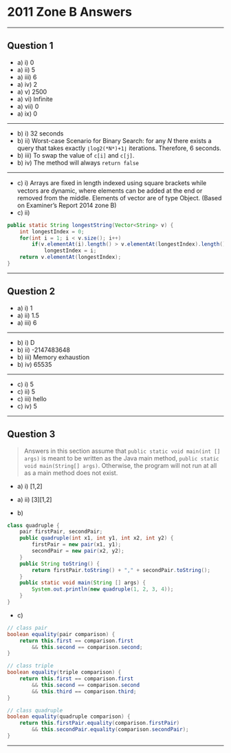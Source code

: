 # 2011 Zone B Answers
---

## Question 1
* a) i) 0
* a) ii) 5
* a) iii) 6
* a) iv) 2
* a) v) 2500
* a) vi) Infinite
* a) vii) 0
* a) ix) 0

---

* b) i) 32 seconds
* b) ii) Worst-case Scenario for Binary Search: for any *N* there exists a query that takes exactly `⌊log2(*N*)+1⌋` iterations. Therefore, 6 seconds.
* b) iii) To swap the value of `c[i]` and `c[j]`.
* b) iv) The method will always `return false`

---

* c) i) Arrays are ﬁxed in length indexed using square brackets while vectors are dynamic, where elements can be added at the end or removed from the middle. Elements of vector are of type Object. (Based on Examiner’s Report 2014 zone B)
* c) ii)
```java
public static String longestString(Vector<String> v) {
	int longestIndex = 0;
	for(int i = 1; i < v.size(); i++)
		if(v.elementAt(i).length() > v.elementAt(longestIndex).length())
			longestIndex = i;
	return v.elementAt(longestIndex);
}
```

---

## Question 2

* a) i) 1
* a) ii) 1.5
* a) iii) 6

---

* b) i) D
* b) ii) -2147483648
* b) iii) Memory exhaustion
* b) iv) 65535

---

* c) i) 5
* c) ii) 5
* c) iii) hello
* c) iv) 5

---

## Question 3
> Answers in this section assume that `public static void main(int [] args)` is meant to be written as the Java main method, `public static void main(String[] args)`. Otherwise, the program will not run at all as a main method does not exist.

* a) i) \[1,2\]
* a) ii) \[3\]\[1,2\]

* b)
```java
class quadruple {
    pair firstPair, secondPair;
    public quadruple(int x1, int y1, int x2, int y2) {
        firstPair = new pair(x1, y1);
        secondPair = new pair(x2, y2);
    }
    public String toString() {
        return firstPair.toString() + "," + secondPair.toString();
    }
    public static void main(String [] args) {
        System.out.println(new quadruple(1, 2, 3, 4));
    }
}
```

* c)
```java
// class pair
boolean equality(pair comparison) {
    return this.first == comparison.first
        && this.second == comparison.second;
}
```

```java
// class triple
boolean equality(triple comparison) {
    return this.first == comparison.first
        && this.second == comparison.second
        && this.third == comparison.third;
}
```

```java
// class quadruple
boolean equality(quadruple comparison) {
    return this.firstPair.equality(comparison.firstPair)
        && this.secondPair.equality(comparison.secondPair);
}
```

---
